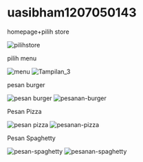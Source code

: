 # uasibham1207050143

homepage+pilih store

![pilihstore](https://user-images.githubusercontent.com/78264829/209744332-2a311c9d-c2ca-4e4c-816d-ee4097b071d3.png)

pilih menu 

![menu](https://user-images.githubusercontent.com/78264829/209744369-f778a2d6-05e3-4f7b-aa82-88f870d59f06.png)
![Tampilan_3](https://user-images.githubusercontent.com/78264829/209744467-9d122482-9e97-4846-8487-7f5b819d06f6.png)


pesan burger

![pesan burger](https://user-images.githubusercontent.com/78264829/209744414-1487909e-ae3a-4efa-9760-fcbad79667e9.png)
![pesanan-burger](https://user-images.githubusercontent.com/78264829/209744424-10cfac76-653f-46ca-8999-550e21131597.png)

Pesan Pizza

![pesan pizza](https://user-images.githubusercontent.com/78264829/209744498-bb35e3b5-d00e-4588-8efa-cf48126391f3.png)
![pesanan-pizza](https://user-images.githubusercontent.com/78264829/209744502-fc2ef9c0-48b7-4381-a726-70f0ac702416.png)

Pesan Spaghetty

![pesan-spaghetty](https://user-images.githubusercontent.com/78264829/209744564-6f7c2105-bc1d-41d8-ab26-cc6f7a874db9.png)
![pesanan-spaghetty](https://user-images.githubusercontent.com/78264829/209744587-1a9c222e-2062-4578-9886-426cf4545742.png)

